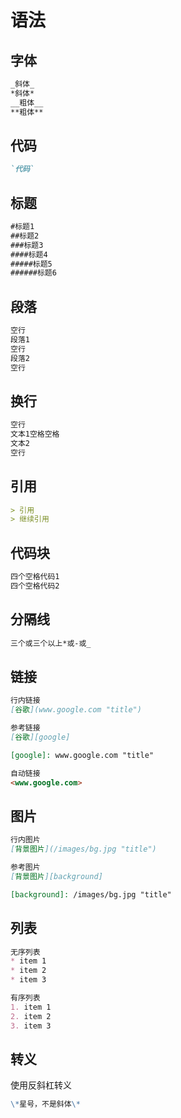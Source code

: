 # 语法

## 字体

```markdown
_斜体_
*斜体*
__粗体__
**粗体**
```

## 代码

```markdown
`代码`
```

## 标题

```markdown
#标题1
##标题2
###标题3
####标题4
#####标题5
######标题6
```

## 段落

```markdown
空行
段落1
空行
段落2
空行
```

## 换行

```markdown
空行
文本1空格空格
文本2
空行
```

## 引用

```markdown
> 引用
> 继续引用
```

## 代码块

```markdown
四个空格代码1
四个空格代码2
```

## 分隔线

```markdown
三个或三个以上*或-或_
```

## 链接

```markdown
行内链接
[谷歌](www.google.com "title")

参考链接
[谷歌][google]

[google]: www.google.com "title"

自动链接
<www.google.com>
```

## 图片

```markdown
行内图片
[背景图片](/images/bg.jpg "title")

参考图片
[背景图片][background]

[background]: /images/bg.jpg "title"
```

## 列表

```markdown
无序列表
* item 1
* item 2
* item 3

有序列表
1. item 1
2. item 2
3. item 3
```

## 转义

使用反斜杠转义

```markdown
\*星号，不是斜体\*
```